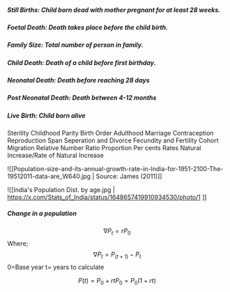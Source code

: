 ##### Still Births: Child born dead with mother pregnant for at least 28 weeks.
##### Foetal Death: Death takes place before the child birth.
##### Family Size: Total number of person in family.
##### Child Death: Death of a child before first birthday.
##### Neonatal Death: Death before reaching 28 days
##### Post Neonatal Death: Death between 4-12 months
##### Live Birth: Child born alive
Sterility
Childhood
Parity
Birth Order
Adulthood
Marriage
Contraception
Reproduction Span
Seperation and Divorce
Fecundity and Fertility 
Cohort
Migration
Relative Number
Ratio
Proportion
Per cents
Rates
Natural Increase/Rate of Natural Increase

![[Population-size-and-its-annual-growth-rate-in-India-for-1951-2100-The-19512011-data-are_W640.jpg | Source: James (2011)]]

![[India's Population Dist. by age.jpg | https://x.com/Stats_of_India/status/1648657419910934530/photo/1 ]]

##### Change in a population
$$ \nabla P_{t} = r P_{0} $$
Where;
$$\nabla P_{t}= P_{(t+1)}-P_{t}$$
0=Base year
t= years to calculate

$$P(t)=P_{0}+rt P_{0}
= P_{0}(1+rt)
$$





